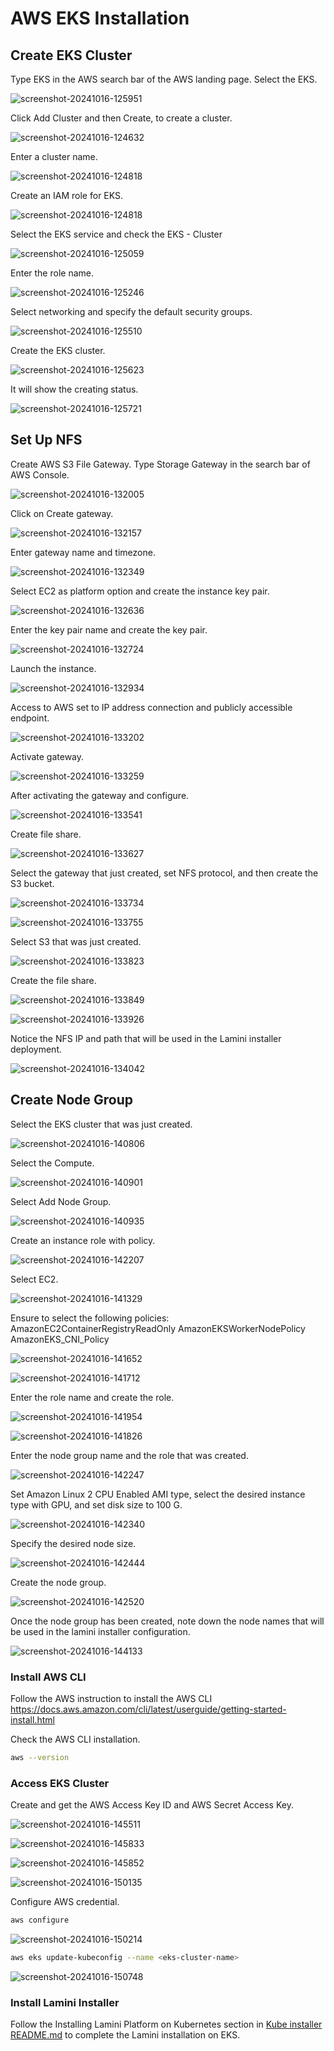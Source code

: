 # AWS EKS Installation

## Create EKS Cluster

Type EKS in the AWS search bar of the AWS landing page. Select the EKS.

![screenshot-20241016-125951](https://github.com/user-attachments/assets/ec974bdc-f3e8-4f7c-968b-089718722ebd)

Click Add Cluster and then Create, to create a cluster.

![screenshot-20241016-124632](https://github.com/user-attachments/assets/19d062c2-fef3-4505-99db-8f4bdd50f5e3)

Enter a cluster name.

![screenshot-20241016-124818](https://github.com/user-attachments/assets/87ad2dbf-74ff-4ffe-84f9-b70e4d938ab0)

Create an IAM role for EKS.

![screenshot-20241016-124818](https://github.com/user-attachments/assets/80e484e9-6b99-4498-965d-186ddd63b72a)

Select the EKS service and check the EKS - Cluster

![screenshot-20241016-125059](https://github.com/user-attachments/assets/d4f6b638-4fc7-47f0-994c-ed6d62d0c935)

Enter the role name.

![screenshot-20241016-125246](https://github.com/user-attachments/assets/d51fe3cb-191c-46bd-9821-d0bb2df793cd)

Select networking and specify the default security groups.

![screenshot-20241016-125510](https://github.com/user-attachments/assets/e3ffc9bf-8775-4fe4-a315-cb3bc8cc5507)

Create the EKS cluster.

![screenshot-20241016-125623](https://github.com/user-attachments/assets/e750d751-a8ed-4367-8581-cc97f39b790b)

It will show the creating status.

![screenshot-20241016-125721](https://github.com/user-attachments/assets/d0ad2c7b-d3ac-4855-b794-e261d474410c)

## Set Up NFS

Create AWS S3 File Gateway. Type Storage Gateway in the search bar of AWS Console.

![screenshot-20241016-132005](https://github.com/user-attachments/assets/ddc87ddf-2ed4-4477-bd3b-9d098f2e9305)

Click on Create gateway.

![screenshot-20241016-132157](https://github.com/user-attachments/assets/0524d580-6bda-4ae2-8de3-afd25edd3fde)

Enter gateway name and timezone.

![screenshot-20241016-132349](https://github.com/user-attachments/assets/e8066704-62ff-445e-8676-909a4e7c7504)

Select EC2 as platform option and create the instance key pair.

![screenshot-20241016-132636](https://github.com/user-attachments/assets/1a1df9ca-63d1-4a31-a7c4-4e9766f261db)

Enter the key pair name and create the key pair.

![screenshot-20241016-132724](https://github.com/user-attachments/assets/eb7e04ba-dc58-4e97-b091-5f22af47d42e)

Launch the instance.

![screenshot-20241016-132934](https://github.com/user-attachments/assets/d807e543-92f0-4e64-879b-3b6e26eec188)

Access to AWS set to IP address connection and publicly accessible endpoint.

![screenshot-20241016-133202](https://github.com/user-attachments/assets/b99d88e3-ccb9-4963-a4d7-2b4e0ab0d548)

Activate gateway.

![screenshot-20241016-133259](https://github.com/user-attachments/assets/c04176fb-fa26-426a-87d5-4f6fe3de26a5)

After activating the gateway and configure.

![screenshot-20241016-133541](https://github.com/user-attachments/assets/e80fc075-31bc-48b8-83c9-f00b9488df7c)

Create file share.

![screenshot-20241016-133627](https://github.com/user-attachments/assets/14081deb-ca27-4f63-bb77-7083d6bd7b95)

Select the gateway that just created, set NFS protocol, and then create the S3 bucket.

![screenshot-20241016-133734](https://github.com/user-attachments/assets/0847d42c-3d95-4b62-8965-1e1563a4f305)

![screenshot-20241016-133755](https://github.com/user-attachments/assets/f1dd14f5-5909-409c-a3d2-4bc9c42fa526)

Select S3 that was just created.

![screenshot-20241016-133823](https://github.com/user-attachments/assets/964d89ff-e7fc-4f02-8631-1ffb928c35f6)

Create the file share.

![screenshot-20241016-133849](https://github.com/user-attachments/assets/8b196ec7-e9f1-4baa-9584-fcc46d63cb8f)

![screenshot-20241016-133926](https://github.com/user-attachments/assets/6fef6ec3-f368-444f-ab1b-6693abcf4dff)

Notice the NFS IP and path that will be used in the Lamini installer deployment.

![screenshot-20241016-134042](https://github.com/user-attachments/assets/b6f3fb02-f855-47e6-88ef-4cbdfc4a251a)

## Create Node Group

Select the EKS cluster that was just created.

![screenshot-20241016-140806](https://github.com/user-attachments/assets/1353b041-0808-40f0-80bb-cb578f892235)

Select the Compute.

![screenshot-20241016-140901](https://github.com/user-attachments/assets/17e66bd9-7fe9-48da-816a-774eaea90fb6)

Select Add Node Group.

![screenshot-20241016-140935](https://github.com/user-attachments/assets/d2f4de58-01b1-40e9-bc88-3c67c2edca29)

Create an instance role with policy.

![screenshot-20241016-142207](https://github.com/user-attachments/assets/56e3f77a-5fa1-41c8-bef5-2fbcb6f9031d)

Select EC2.

![screenshot-20241016-141329](https://github.com/user-attachments/assets/e34659a7-dbca-41d5-9cc6-5dd9cc7127e8)

Ensure to select the following policies:
AmazonEC2ContainerRegistryReadOnly
AmazonEKSWorkerNodePolicy
AmazonEKS_CNI_Policy

![screenshot-20241016-141652](https://github.com/user-attachments/assets/4df48597-3db1-4510-8033-ac25450ad6d1)

![screenshot-20241016-141712](https://github.com/user-attachments/assets/21f270c4-0e8b-41e5-909c-fb4aae8de94d)

Enter the role name and create the role.

![screenshot-20241016-141954](https://github.com/user-attachments/assets/a3a4d04c-383d-4ff3-8e1c-4a2c71161ae9)

![screenshot-20241016-141826](https://github.com/user-attachments/assets/9484f741-14de-475f-a672-578dc9594d17)

Enter the node group name and the role that was created.

![screenshot-20241016-142247](https://github.com/user-attachments/assets/fd3adda8-c104-4f7e-a936-9a908966e5a5)

Set Amazon Linux 2 CPU Enabled AMI type, select the desired instance type with GPU, and set disk size to 100 G.

![screenshot-20241016-142340](https://github.com/user-attachments/assets/e4acb36c-61c6-41b2-9c8d-cc052ea4fa61)

Specify the desired node size.

![screenshot-20241016-142444](https://github.com/user-attachments/assets/e9016a5f-b5f9-4e35-9bf2-98ad2ec93468)

Create the node group.

![screenshot-20241016-142520](https://github.com/user-attachments/assets/4ec322e9-0f16-460a-a8c4-ac7908f6246d)

Once the node group has been created, note down the node names that will be used in the lamini installer configuration.

![screenshot-20241016-144133](https://github.com/user-attachments/assets/184c4751-3a92-4638-a57b-facc2fee6980)

### Install AWS CLI

Follow the AWS instruction to install the AWS CLI
https://docs.aws.amazon.com/cli/latest/userguide/getting-started-install.html

Check the AWS CLI installation.

```bash
aws --version
```

### Access EKS Cluster


Create and get the AWS Access Key ID and AWS Secret Access Key.

![screenshot-20241016-145511](https://github.com/user-attachments/assets/725860fb-63ea-4704-b4e3-27fcc3e8435d)

![screenshot-20241016-145833](https://github.com/user-attachments/assets/fafd8625-6466-448f-987f-22c61e5d168c)

![screenshot-20241016-145852](https://github.com/user-attachments/assets/e93ab366-69f3-4bd3-b239-c5353e128cab)

![screenshot-20241016-150135](https://github.com/user-attachments/assets/3fd14b3b-bdab-4696-88e5-76281119e51e)


Configure AWS credential.

```bash
aws configure
```

![screenshot-20241016-150214](https://github.com/user-attachments/assets/e76d18f3-8156-4af2-a9bd-122b4eff8bd5)

```bash
aws eks update-kubeconfig --name <eks-cluster-name>
```

![screenshot-20241016-150748](https://github.com/user-attachments/assets/09dc7a4f-2f42-4869-8424-8539ce0a25e6)

### Install Lamini Installer

Follow the Installing Lamini Platform on Kubernetes section in [Kube installer README.md](https://github.com/lamini-ai/lamini-platform/blob/main/deployments/kube-installer/README.md) to complete the Lamini installation on EKS.
